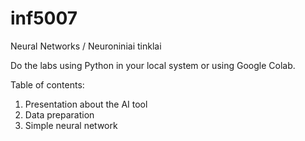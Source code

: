 # inf5007
Neural Networks / Neuroniniai tinklai 

Do the labs using Python in your local system or using Google Colab.

Table of contents:
1. Presentation about the AI tool
2. Data preparation
3. Simple neural network 
